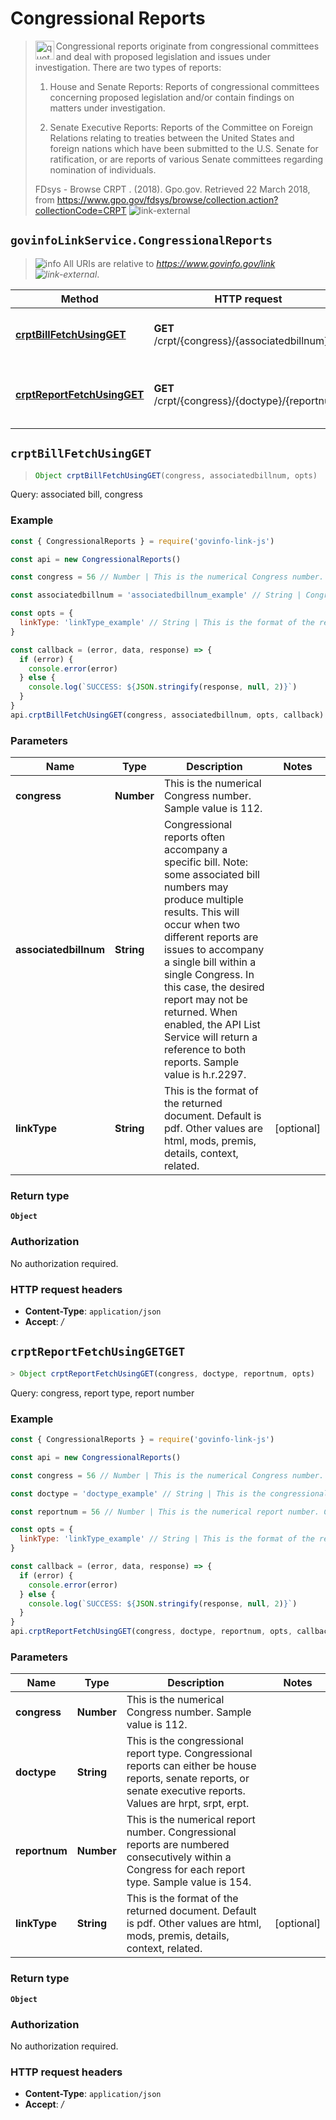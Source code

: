 # Congressional Reports

> <img align="left" alt="quote" height="30" width="30" src="https://cdnjs.cloudflare.com/ajax/libs/octicons/4.4.0/svg/quote.svg"> Congressional reports originate from congressional committees and deal with proposed legislation and issues under investigation. There are two types of reports:
>
> 1.  House and Senate Reports: Reports of congressional committees concerning proposed legislation and/or contain findings on matters under investigation.
>
> 1.  Senate Executive Reports: Reports of the Committee on Foreign Relations relating to treaties between the United States and foreign nations which have been submitted to the U.S. Senate for ratification, or are reports of various Senate committees regarding nomination of individuals.
>
> FDsys - Browse CRPT . (2018). Gpo.gov. Retrieved 22 March 2018, from <https://www.gpo.gov/fdsys/browse/collection.action?collectionCode=CRPT> ![link-external][icon-octicon-link-external]

## `govinfoLinkService.CongressionalReports`

> ![info][icon-octicon-info] All URIs are relative to _<https://www.govinfo.gov/link> ![link-external][icon-octicon-link-external]_.

| Method                                                                         | HTTP request                                   | Description                                 |
| ------------------------------------------------------------------------------ | ---------------------------------------------- | ------------------------------------------- |
| [**crptBillFetchUsingGET**](CongressionalReports.md#crptBillFetchUsingGET)     | **GET** /crpt/{congress}/{associatedbillnum}   | Query: associated bill, congress            |
| [**crptReportFetchUsingGET**](CongressionalReports.md#crptReportFetchUsingGET) | **GET** /crpt/{congress}/{doctype}/{reportnum} | Query: congress, report type, report number |

<a name="crptBillFetchUsingGET"></a>

## **`crptBillFetchUsingGET`**

> ```js
> Object crptBillFetchUsingGET(congress, associatedbillnum, opts)
> ```

Query: associated bill, congress

### Example

```javascript
const { CongressionalReports } = require('govinfo-link-js')

const api = new CongressionalReports()

const congress = 56 // Number | This is the numerical Congress number. Sample value is 112.

const associatedbillnum = 'associatedbillnum_example' // String | Congressional reports often accompany a specific bill. Note: some associated bill numbers may produce multiple results. This will occur when two different reports are issues to accompany a single bill within a single Congress. In this case, the desired report may not be returned. When enabled, the API List Service will return a reference to both reports. Sample value is h.r.2297.

const opts = {
  linkType: 'linkType_example' // String | This is the format of the returned document. Default is pdf. Other values are html, mods, premis, details, context, related.
}

const callback = (error, data, response) => {
  if (error) {
    console.error(error)
  } else {
    console.log(`SUCCESS: ${JSON.stringify(response, null, 2)}`)
  }
}
api.crptBillFetchUsingGET(congress, associatedbillnum, opts, callback)
```

### Parameters

| Name                  | Type       | Description                                                                                                                                                                                                                                                                                                                                                                                    | Notes      |
| --------------------- | ---------- | ---------------------------------------------------------------------------------------------------------------------------------------------------------------------------------------------------------------------------------------------------------------------------------------------------------------------------------------------------------------------------------------------- | ---------- |
| **congress**          | **Number** | This is the numerical Congress number. Sample value is 112.                                                                                                                                                                                                                                                                                                                                    |
| **associatedbillnum** | **String** | Congressional reports often accompany a specific bill. Note: some associated bill numbers may produce multiple results. This will occur when two different reports are issues to accompany a single bill within a single Congress. In this case, the desired report may not be returned. When enabled, the API List Service will return a reference to both reports. Sample value is h.r.2297. |
| **linkType**          | **String** | This is the format of the returned document. Default is pdf. Other values are html, mods, premis, details, context, related.                                                                                                                                                                                                                                                                   | [optional] |

### Return type

**`Object`**

### Authorization

No authorization required.

### HTTP request headers

* **Content-Type**: `application/json`
* **Accept**: _/_

<a name="crptReportFetchUsingGET"></a>

## **`crptReportFetchUsingGETGET`**

```js
> Object crptReportFetchUsingGET(congress, doctype, reportnum, opts)
```

Query: congress, report type, report number

### Example

```javascript
const { CongressionalReports } = require('govinfo-link-js')

const api = new CongressionalReports()

const congress = 56 // Number | This is the numerical Congress number. Sample value is 112.

const doctype = 'doctype_example' // String | This is the congressional report type. Congressional reports can either be house reports, senate reports, or senate executive reports. Values are hrpt, srpt, erpt.

const reportnum = 56 // Number | This is the numerical report number. Congressional reports are numbered consecutively within a Congress for each report type. Sample value is 154.

const opts = {
  linkType: 'linkType_example' // String | This is the format of the returned document. Default is pdf. Other values are html, mods, premis, details, context, related.
}

const callback = (error, data, response) => {
  if (error) {
    console.error(error)
  } else {
    console.log(`SUCCESS: ${JSON.stringify(response, null, 2)}`)
  }
}
api.crptReportFetchUsingGET(congress, doctype, reportnum, opts, callback)
```

### Parameters

| Name          | Type       | Description                                                                                                                                                         | Notes      |
| ------------- | ---------- | ------------------------------------------------------------------------------------------------------------------------------------------------------------------- | ---------- |
| **congress**  | **Number** | This is the numerical Congress number. Sample value is 112.                                                                                                         |
| **doctype**   | **String** | This is the congressional report type. Congressional reports can either be house reports, senate reports, or senate executive reports. Values are hrpt, srpt, erpt. |
| **reportnum** | **Number** | This is the numerical report number. Congressional reports are numbered consecutively within a Congress for each report type. Sample value is 154.                  |
| **linkType**  | **String** | This is the format of the returned document. Default is pdf. Other values are html, mods, premis, details, context, related.                                        | [optional] |

### Return type

**`Object`**

### Authorization

No authorization required.

### HTTP request headers

* **Content-Type**: `application/json`
* **Accept**: _/_

[icon-octicon-link-external]: https://cdnjs.cloudflare.com/ajax/libs/octicons/4.4.0/svg/link-external.svg
[icon-octicon-info]: https://cdnjs.cloudflare.com/ajax/libs/octicons/4.4.0/svg/info.svg
